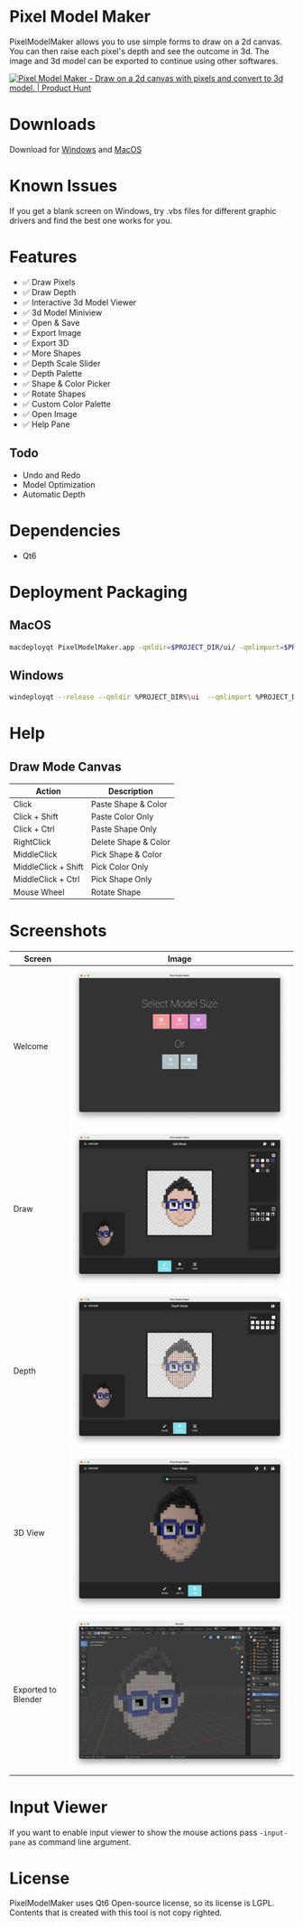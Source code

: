 # Pixel Model Maker
PixelModelMaker allows you to use simple forms to draw on a 2d canvas. You can then raise each pixel's depth and see the outcome in 3d. The image and 3d model can be exported to continue using other softwares.

<a href="https://www.producthunt.com/posts/pixel-model-maker?utm_source=badge-featured&utm_medium=badge&utm_souce=badge-pixel-model-maker" target="_blank"><img src="https://api.producthunt.com/widgets/embed-image/v1/featured.svg?post_id=310321&theme=dark" alt="Pixel Model Maker - Draw on a 2d canvas with pixels and convert to 3d model. | Product Hunt" style="width: 250px; height: 54px;" width="250" height="54" /></a>

# Downloads
Download for [Windows](https://github.com/zaghaghi/pixel-model-maker/releases) and [MacOS](https://github.com/zaghaghi/pixel-model-maker/releases)

# Known Issues
If you get a blank screen on Windows, try .vbs files for different graphic drivers and find the best one works for you.

# Features

* ✅ Draw Pixels
* ✅ Draw Depth
* ✅ Interactive 3d Model Viewer
* ✅ 3d Model Miniview
* ✅ Open & Save
* ✅ Export Image
* ✅ Export 3D
* ✅ More Shapes
* ✅ Depth Scale Slider
* ✅ Depth Palette
* ✅ Shape & Color Picker
* ✅ Rotate Shapes
* ✅ Custom Color Palette
* ✅ Open Image
* ✅ Help Pane

## Todo
* Undo and Redo
* Model Optimization
* Automatic Depth

# Dependencies
* Qt6

# Deployment Packaging
## MacOS
```bash
macdeployqt PixelModelMaker.app -qmldir=$PROJECT_DIR/ui/ -qmlimport=$PROJECT_DIR/ui/imports/ -dmg
```

## Windows
```bash
windeployqt --release --qmldir %PROJECT_DIR%\ui  --qmlimport %PROJECT_DIR%\ui\imports PixelModelMaker.exe
```

# Help
## Draw Mode Canvas
Action      | Description
------------|------------
Click       | Paste Shape & Color
Click + Shift | Paste Color Only
Click + Ctrl  | Paste Shape Only
RightClick  | Delete Shape & Color
MiddleClick | Pick Shape & Color
MiddleClick + Shift | Pick Color Only
MiddleClick + Ctrl | Pick Shape Only
Mouse Wheel | Rotate Shape

# Screenshots

Screen | Image
-------|:----:
Welcome| ![welcom-screen](screenshots/welcome.png)
Draw   | ![draw-mode](screenshots/draw-mode.png)
Depth  | ![depth-mode](screenshots/depth-mode.png)
3D View| ![view-mode](screenshots/3d-view-mode.png)
Exported to Blender| ![view-mode](screenshots/export-blender.png)

# Input Viewer
If you want to enable input viewer to show the mouse actions pass `-input-pane` as command line argument.

# License
PixelModelMaker uses Qt6 Open-source license, so its license is LGPL. 
Contents that is created with this tool is not copy righted. 
